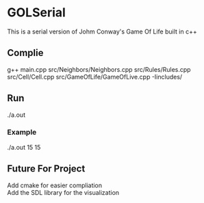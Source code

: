 # GOLSerial
This is a serial version of Johm Conway's Game Of Life built in c++ 


## Complie
g++ main.cpp src/Neighbors/Neighbors.cpp src/Rules/Rules.cpp src/Cell/Cell.cpp src/GameOfLife/GameOfLive.cpp -Iincludes/

## Run 
./a.out <rowSize> <columnSize>

### Example
./a.out 15 15

## Future For Project 
Add cmake for easier compliation\
Add the SDL library for the visualization 